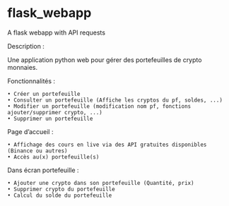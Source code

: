 # flask_webapp
A flask webapp with API requests

Description : 

Une application python web pour gérer des portefeuilles de crypto monnaies.


Fonctionnalités : 
      
    • Créer un portefeuille
    • Consulter un portefeuille (Affiche les cryptos du pf, soldes, ...)
    • Modifier un portefeuille (modification nom pf, fonctions ajouter/supprimer crypto, ...)
    • Supprimer un portefeuille

Page d’accueil : 

    • Affichage des cours en live via des API gratuites disponibles (Binance ou autres)
    • Accès au(x) portefeuille(s)

Dans écran portefeuille : 

    • Ajouter une crypto dans son portefeuille (Quantité, prix)
    • Supprimer crypto du portefeuille
    • Calcul du solde du portefeuille

